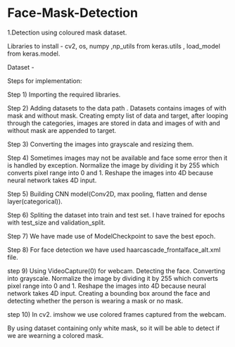 # Face-Mask-Detection

1.Detection using coloured mask dataset.

Libraries to install - cv2, os, numpy ,np_utils from keras.utils , load_model from keras.model.

Dataset - 

Steps for implementation:

Step 1) Importing the required libraries.

Step 2) Adding datasets to the data path . Datasets contains images of with mask and without mask. Creating empty list of data and target, after looping through the categories,         images are stored in data and images of with and without mask are appended to target.

Step 3) Converting the images into grayscale and resizing them.

Step 4) Sometimes images may not be available and face some error then it is handled by exception.
        Normalize the image by dividing it by 255 which converts pixel range into 0 and 1.
       Reshape the images into 4D because neural network takes 4D input.

Step 5) Building CNN model(Conv2D, max pooling, flatten and  dense layer(categorical)).

Step 6) Spliting the dataset into train and test set. I have trained for   epochs with test_size and  validation_split.

Step 7) We have made use of ModelCheckpoint to save the best epoch.

Step 8) For face detection we have used haarcascade_frontalface_alt.xml file.

step 9) Using VideoCapture(0) for webcam.
        Detecting the face.
        Converting into grayscale.
        Normalize the image by dividing it by 255 which converts pixel range into 0 and 1.
        Reshape the images into 4D because neural network takes 4D input.
        Creating a bounding box around the face and detecting whether the person is wearing a mask or no mask.

step 10) In cv2. imshow we use colored frames captured from the webcam.

By using dataset containing only white mask, so it will be able to detect if we are wearning a colored mask. 

